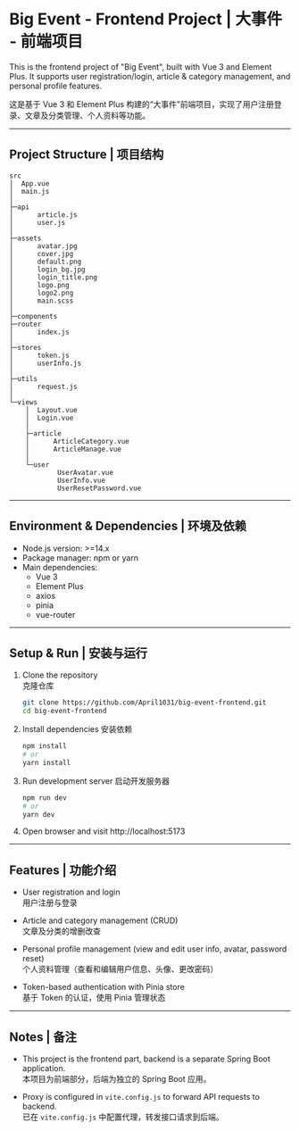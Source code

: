 # Big Event - Frontend Project | 大事件 - 前端项目

This is the frontend project of "Big Event", built with Vue 3 and Element Plus. It supports user registration/login, article & category management, and personal profile features.

这是基于 Vue 3 和 Element Plus 构建的“大事件”前端项目，实现了用户注册登录、文章及分类管理、个人资料等功能。

---

## Project Structure | 项目结构

```
src
│  App.vue
│  main.js
│
├─api
│      article.js
│      user.js
│
├─assets
│      avatar.jpg
│      cover.jpg
│      default.png
│      login_bg.jpg
│      login_title.png
│      logo.png
│      logo2.png
│      main.scss
│
├─components
├─router
│      index.js
│
├─stores
│      token.js
│      userInfo.js
│
├─utils
│      request.js
│
└─views
    │  Layout.vue
    │  Login.vue
    │
    ├─article
    │      ArticleCategory.vue
    │      ArticleManage.vue
    │
    └─user
            UserAvatar.vue
            UserInfo.vue
            UserResetPassword.vue
```
---

## Environment & Dependencies | 环境及依赖

- Node.js version: >=14.x  
- Package manager: npm or yarn  
- Main dependencies:  
  - Vue 3  
  - Element Plus  
  - axios  
  - pinia  
  - vue-router  

---

## Setup & Run | 安装与运行

1. Clone the repository  
   克隆仓库  

   ```bash
   git clone https://github.com/April1031/big-event-frontend.git
   cd big-event-frontend
   
2. Install dependencies
   安装依赖
   ```bash
   npm install
   # or
   yarn install

3. Run development server
   启动开发服务器
   ```bash
   npm run dev
   # or
   yarn dev
   
4. Open browser and visit http://localhost:5173

---

## Features | 功能介绍

* User registration and login  
  用户注册与登录

* Article and category management (CRUD)  
  文章及分类的增删改查

* Personal profile management (view and edit user info, avatar, password reset)  
  个人资料管理（查看和编辑用户信息、头像、更改密码）

* Token-based authentication with Pinia store  
  基于 Token 的认证，使用 Pinia 管理状态

---

## Notes | 备注

* This project is the frontend part, backend is a separate Spring Boot application.  
  本项目为前端部分，后端为独立的 Spring Boot 应用。

* Proxy is configured in `vite.config.js` to forward API requests to backend.  
  已在 `vite.config.js` 中配置代理，转发接口请求到后端。
  
   
